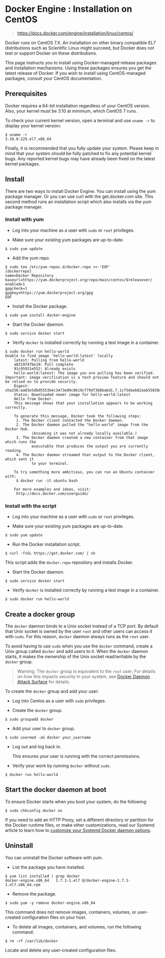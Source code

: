 # Docker Engine : Installation on CentOS

> https://docs.docker.com/engine/installation/linux/centos/

Docker runs on CentOS 7.X. An installation on other binary compatible EL7 distributions such as Scientific Linux might succeed, but Docker does not test or support Docker on these distributions.

This page instructs you to install using Docker-managed release packages and installation mechanisms. Using these packages ensures you get the latest release of Docker. If you wish to install using CentOS-managed packages, consult your CentOS documentation.

## Prerequisites

Docker requires a 64-bit installation regardless of your CentOS version. Also, your kernel must be 3.10 at minimum, which CentOS 7 runs.

To check your current kernel version, open a terminal and use `uname -r` to display your kernel version:

```shell
$ uname -r
3.10.0-229.el7.x86_64
```

Finally, it is recommended that you fully update your system. Please keep in mind that your system should be fully patched to fix any potential kernel bugs. Any reported kernel bugs may have already been fixed on the latest kernel packages.

## Install

There are two ways to install Docker Engine. You can install using the yum package manager. Or you can use curl with the get.docker.com site. This second method runs an installation script which also installs via the yum package manager.

### Install with yum

* Log into your machine as a user with `sudo` or `root` privileges.

* Make sure your existing yum packages are up-to-date.

```shell
$ sudo yum update
```

* Add the yum repo.

```shell
$ sudo tee /etc/yum.repos.d/docker.repo <<-'EOF'
[dockerrepo]
name=Docker Repository
baseurl=https://yum.dockerproject.org/repo/main/centos/$releasever/
enabled=1
gpgcheck=1
gpgkey=https://yum.dockerproject.org/gpg
EOF
```

* Install the Docker package.

```shell
$ sudo yum install docker-engine
```

* Start the Docker daemon.

```shell
$ sudo service docker start
```

* Verify `docker` is installed correctly by running a test image in a container.

```shell
$ sudo docker run hello-world
Unable to find image 'hello-world:latest' locally
    latest: Pulling from hello-world
    a8219747be10: Pull complete
    91c95931e552: Already exists
    hello-world:latest: The image you are pulling has been verified. Important: image verification is a tech preview feature and should not be relied on to provide security.
    Digest: sha256:aa03e5d0d5553b4c3473e89c8619cf79df368babd1.7.1cf5daeb82aab55838d
    Status: Downloaded newer image for hello-world:latest
    Hello from Docker.
    This message shows that your installation appears to be working correctly.

    To generate this message, Docker took the following steps:
     1. The Docker client contacted the Docker daemon.
     2. The Docker daemon pulled the "hello-world" image from the Docker Hub.
            (Assuming it was not already locally available.)
     3. The Docker daemon created a new container from that image which runs the
            executable that produces the output you are currently reading.
     4. The Docker daemon streamed that output to the Docker client, which sent it
            to your terminal.

    To try something more ambitious, you can run an Ubuntu container with:
     $ docker run -it ubuntu bash

    For more examples and ideas, visit:
     http://docs.docker.com/userguide/
```

### Install with the script

* Log into your machine as a user with `sudo` or `root` privileges.

* Make sure your existing yum packages are up-to-date.

```shell
$ sudo yum update
```

* Run the Docker installation script.

```shell
$ curl -fsSL https://get.docker.com/ | sh
```

This script adds the `docker.repo` repository and installs Docker.

* Start the Docker daemon.

```shell
$ sudo service docker start
```

* Verify `docker` is installed correctly by running a test image in a container.

```shell
$ sudo docker run hello-world
```

## Create a docker group

The `docker` daemon binds to a Unix socket instead of a TCP port. By default that Unix socket is owned by the user `root` and other users can access it with `sudo`. For this reason, `docker` daemon always runs as the `root` user.

To avoid having to use `sudo` when you use the `docker` command, create a Unix group called `docker` and add users to it. When the `docker` daemon starts, it makes the ownership of the Unix socket read/writable by the `docker` group.

> Warning: The `docker` group is equivalent to the `root` user; For details on how this impacts security in your system, see [Docker Daemon Attack Surface](https://docs.docker.com/engine/security/security/#docker-daemon-attack-surface) for details.

To create the `docker` group and add your user:

* Log into Centos as a user with `sudo` privileges.

* Create the `docker` group.

```shell
$ sudo groupadd docker
```

* Add your user to `docker` group.

```shell
$ sudo usermod -aG docker your_username
```

* Log out and log back in.

    This ensures your user is running with the correct permissions.

* Verify your work by running `docker` without `sudo`.

```shell
$ docker run hello-world
```

## Start the docker daemon at boot

To ensure Docker starts when you boot your system, do the following:

```shell
$ sudo chkconfig docker on
```

If you need to add an HTTP Proxy, set a different directory or partition for the Docker runtime files, or make other customizations, read our Systemd article to learn how to [customize your Systemd Docker daemon options](https://docs.docker.com/engine/admin/systemd/).

## Uninstall

You can uninstall the Docker software with yum.

* List the package you have installed.

```shell
$ yum list installed | grep docker
docker-engine.x86_64   1.7.1-1.el7 @/docker-engine-1.7.1-1.el7.x86_64.rpm
```

* Remove the package.

```shell
$ sudo yum -y remove docker-engine.x86_64
```

This command does not remove images, containers, volumes, or user-created configuration files on your host.

* To delete all images, containers, and volumes, run the following command:

```shell
$ rm -rf /var/lib/docker
```

Locate and delete any user-created configuration files.

